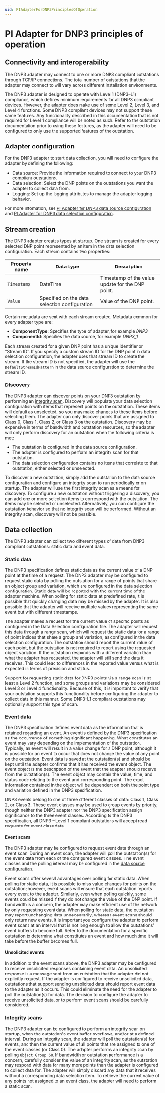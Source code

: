 ```yaml
---
uid: PIAdapterForDNP3PrinciplesOfOperation
---
```


# PI Adapter for DNP3 principles of operation

## Connectivity and interoperability

The DNP3 adapter may connect to one or more DNP3 compliant outstations through TCP/IP connections. The total number of outstations that the adapter may connect to will vary across different installation environments.  

The DNP3 adapter is designed to operate with Level 1 (DNP3–L1) compliance, which defines minimum requirements for all DNP3 compliant devices. However, the adapter does make use of some Level 2, Level 3, and Level 4 functions. Some DNP3 compliant devices may not support these same features. Any functionality described in this documentation that is not required for Level 1 compliance will be noted as such. Refer to the outstation documentation prior to using these features, as the adapter will need to be configured to only use the supported features of the outstation.  

## Adapter configuration

For the DNP3 adapter to start data collection, you will need to configure the adapter by defining the following:

- Data source: Provide the information required to connect to your DNP3 compliant outstations. 
- Data selection: Select the DNP points on the outstations you want the adapter to collect data from.
- Logging: Set up the logging attributes to manage the adapter logging behavior.

For more infomation, see [PI Adapter for DNP3 data source configuration](xref:PIAdapterForDNP3DataSourceConfiguration) and [PI Adapter for DNP3 data selection configuration](xref:PIAdapterForDNP3DataSelectionConfiguration).

## Stream creation

The DNP3 adapter creates types at startup. One stream is created for every selected DNP point represented by an item in the data selection configuration. Each stream contains two properties:

| Property name | Data type | Description
| ------------- | --------- | -----------
| `Timestamp` | DateTime | Timestamp of the value update for the DNP point. 
| `Value` | Specified on the data selection configuration | Value of the DNP point.

Certain metadata are sent with each stream created. Metadata common for every adapter type are:

- **ComponentType**: Specifies the type of adapter, for example _DNP3_
- **ComponentId**: Specifies the data source, for example _DNP3_1_

Each stream created for a given DNP point has a unique identifier or "Stream ID". If you specify a custom stream ID for the DNP point in data selection configuration, the adapter uses that stream ID to create the stream. 
If the stream ID is not specified, the adapter will use the `DefaultStreamIdPattern` in the data source configuration to determine the stream ID. 

### Discovery

The DNP3 adapter can discover points on your DNP3 outstation by performing an [integrity scan](#Integrity-scans). 
Discovery will populate your data selection configuration with items that represent points on the outstation. These items will default as unselected, so you may make changes to these items before selecting them. The adapter can only discover points that are assigned to Class 0, Class 1, Class 2, or Class 3 on the outstation. Discovery may be expensive in terms of bandwidth and outstation resources, so the adapter will only perform discovery for an outstation when the following criteria is met: 

- The outstation is configured in the data source configuration.
- The adapter is configured to perform an integrity scan for that outstation. 
- The data selection configuration contains no items that correlate to that outstation, either selected or unselected.

To discover a new outstation, simply add the outstation to the data source configuration and configure an integrity scan to run periodically or on startup. The adapter will use the first integrity scan as a means for discovery. To configure a new outstation without triggering a discovery, you can add one or more selection items to correspond with the outstation. The items may be selected or unselected. Alternatively, you can configure the outstation behavior so that no integrity scan will be performed. Without an integrity scan, discovery will not be possible. 

## Data collection

The DNP3 adapter can collect two different types of data from DNP3 compliant outstations: static data and event data.

### Static data

The DNP3 specification defines static data as the current value of a DNP point at the time of a request. The DNP3 adapter may be configured to request static data by polling the outstation for a range of points that share an object group and variation, which are configured in the data selection configuration. Static data will be reported with the current time of the adapter machine. When polling for static data at predefined rate, it is possible that quickly changing data may be missed by the adapter. It is also possible that the adapter will receive multiple values representing the same event but with different timestamps. 

The adapter makes a request for the current value of specific points as configured in the Data Selection configuration file. The adapter will request this data through a range scan, which will request the static data for a range of point indices that share a group and variation, as configured in the data selection configuration.
The outstation should report the current value of each point, but the outstation is not required to report using the requested object variation. If the outstation responds with a different variation than what the adapter has requested, the adapter will still send the data it receives. This could lead to differences in the reported value versus what is expected in terms of precision and status. 

Support for requesting static data for DNP3 points via a range scan is at least a Level 2 function, and some groups and variations may be considered Level 3 or Level 4 functionality. Because of this, it is important to verify that your outstation supports this functionality before configuring the adapter to collect data in this manner. Some DNP3-L1 compliant outstations may optionally support this type of scan. 

### Event data
The DNP3 specification defines event data as the information that is retained regarding an event. An event is defined by the DNP3 specification as the occurrence of something significant happening. What constitutes an event may vary depending on the implementation of the outstation. Typically, an event will result in a value change for a DNP point, although it is possible for an event to occur that does not change the value of any point on the outstation. Event data is saved at the outstation(s) and should be kept until the adapter confirms that it has received the event object. The event object is the description of the event that the adapter should receive from the outstation(s). The event object may contain the value, time, and status code relating to the event and corresponding point. The exact information contained in the object will be dependent on both the point type and variation defined in the DNP3 specification.  

DNP3 events belong to one of three different classes of data: Class 1, Class 2, or Class 3. These event classes may be used to group events by priority, though neither the DNP3 adapter nor the DNP3 specification assign significance to the three event classes. According to the DNP3 specification, all DNP3 – Level 1 compliant outstations will accept read requests for event class data.  

#### Event scans

The DNP3 adapter may be configured to request event data through an event scan. During an event scan, the adapter will poll the outstation(s) for the event data from each of the configured event classes. The event classes and the polling interval may be configured in the [data source configuration](xref:PIAdapterForDNP3DataSourceConfiguration#OutstationBehavior-Parameters).

Event scans offer several advantages over polling for static data. When polling for static data, it is possible to miss value changes for points on the outstation; however, event scans will ensure that each outstation reports every event to the adapter. Similarly, even when polling quickly, some events could be missed if they do not change the value of the DNP point. If bandwidth is a concern, the adapter may make efficient use of the network by only requesting event data. When polling for static data, the outstation may report unchanging data unnecessarily, whereas event scans should only return new events. It is important you configure the adapter to perform event scans at an interval that is not long enough to allow the outstations’ event buffers to become full. Refer to the documentation for a specific outstation to determine what constitutes an event and how much time it will take before the buffer becomes full. 

#### Unsolicited events

In addition to the event scans above, the DNP3 adapter may be configured to receive unsolicited responses containing event data. An unsolicited response is a message sent from an outstation that the adapter did not explicitly request. If the adapter is configured to receive unsolicited data, outstations that support sending unsolicited data should report event data to the adapter as it occurs. This could eliminate the need for the adapter to poll the outstation(s) for data. The decision to configure the adapter to receive unsolicited data, or to perform event scans should be carefully considered.  

### Integrity scans

The DNP3 adapter can be configured to perform an integrity scan on startup, when the outstation's event buffer overflows, and/or at a defined interval. During an integrity scan, the adapter will poll the outstation(s) for events, and then the current value of all points that are assigned to one of the event classes (or Class 0).
The adapter performs an integrity scan by polling `Object Group 60`. If bandwidth or outstation performance is a concern, carefully consider the value of an integrity scan, as the outstation may respond with data for many more points than the adapter is configured to collect data for. The adapter will simply discard any data that it receives without a corresponding data selection item. To retrieve the current value of any points not assigned to an event class, the adapter will need to perform a static scan.
